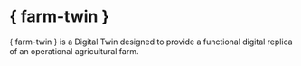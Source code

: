 # { farm-twin } #

{ farm-twin } is a Digital Twin designed to provide a functional digital replica of an operational agricultural farm.